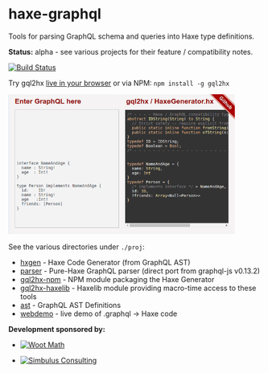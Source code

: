 # haxe-graphql

Tools for parsing GraphQL schema and queries into Haxe type definitions.

**Status:** alpha - see various projects for their feature / compatibility notes.

[![Build Status](https://travis-ci.com/jcward/haxe-graphql.svg?branch=master)](https://travis-ci.com/jcward/haxe-graphql)

Try gql2hx [live in your browser](http://jcward.com/gql2hx/) or via NPM: `npm install -g gql2hx`


[<img src="./proj/webdemo/demo.gif" width=450 alt="gql2hx web demo">](http://jcward.com/gql2hx/)

See the various directories under `./proj`:

- [hxgen](./proj/hxgen) - Haxe Code Generator (from GraphQL AST)
- [parser](./proj/parser) - Pure-Haxe GraphQL parser (direct port from graphql-js v0.13.2)
- [gql2hx-npm](./proj/gql2hx-npm) - NPM module packaging the Haxe Generator
- [gql2hx-haxelib](./proj/gql2hx-haxelib) - Haxelib module providing macro-time access to these tools
- [ast](./proj/ast) - GraphQL AST Definitions
- [webdemo](./proj/webdemo) - live demo of .graphql -> Haxe code

**Development sponsored by:**

- [<img src="http://www.wootmath.com/dds/a1/84/86f31a3b3dc73a74ff996f1bd2db.png" width=120 alt="Woot Math">](https://www.wootmath.com)

- [<img src="https://simbulus.com/img/consulting/simbulus-logo.png" alt="Simbulus Consulting">](https://simbulus.com/)
